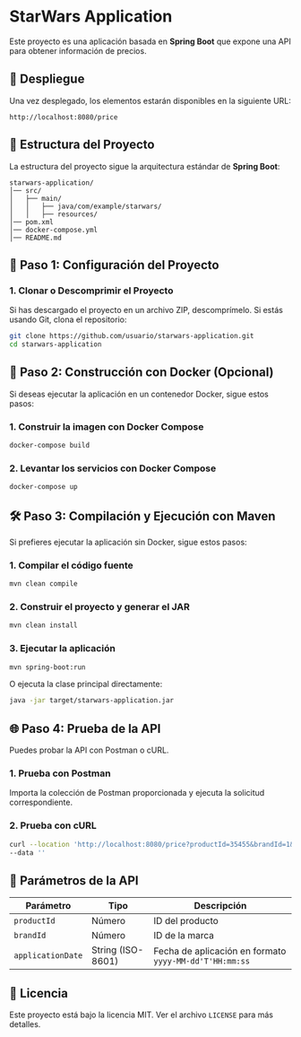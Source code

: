 # StarWars Application

Este proyecto es una aplicación basada en **Spring Boot** que expone una API para obtener información de precios.

## 🚀 Despliegue

Una vez desplegado, los elementos estarán disponibles en la siguiente URL:

```
http://localhost:8080/price
```

## 📂 Estructura del Proyecto

La estructura del proyecto sigue la arquitectura estándar de **Spring Boot**:

```
starwars-application/
│── src/
│   ├── main/
│   │   ├── java/com/example/starwars/
│   │   ├── resources/
│── pom.xml
│── docker-compose.yml
│── README.md
```

## 🔧 Paso 1: Configuración del Proyecto

### 1. Clonar o Descomprimir el Proyecto

Si has descargado el proyecto en un archivo ZIP, descomprímelo. Si estás usando Git, clona el repositorio:

```bash
git clone https://github.com/usuario/starwars-application.git
cd starwars-application
```

## 🐳 Paso 2: Construcción con Docker (Opcional)

Si deseas ejecutar la aplicación en un contenedor Docker, sigue estos pasos:

### 1. Construir la imagen con Docker Compose

```bash
docker-compose build
```

### 2. Levantar los servicios con Docker Compose

```bash
docker-compose up
```

## 🛠️ Paso 3: Compilación y Ejecución con Maven

Si prefieres ejecutar la aplicación sin Docker, sigue estos pasos:

### 1. Compilar el código fuente

```bash
mvn clean compile
```

### 2. Construir el proyecto y generar el JAR

```bash
mvn clean install
```

### 3. Ejecutar la aplicación

```bash
mvn spring-boot:run
```

O ejecuta la clase principal directamente:

```bash
java -jar target/starwars-application.jar
```

## 🌐 Paso 4: Prueba de la API

Puedes probar la API con Postman o cURL.

### 1. Prueba con Postman

Importa la colección de Postman proporcionada y ejecuta la solicitud correspondiente.

### 2. Prueba con cURL

```bash
curl --location 'http://localhost:8080/price?productId=35455&brandId=1&applicationDate=2020-06-15T21%3A00%3A00' \
--data ''
```

## 📌 Parámetros de la API

| Parámetro        | Tipo   | Descripción |
|-----------------|--------|-------------|
| `productId`     | Número | ID del producto |
| `brandId`       | Número | ID de la marca |
| `applicationDate` | String (ISO-8601) | Fecha de aplicación en formato `yyyy-MM-dd'T'HH:mm:ss` |

## 📜 Licencia

Este proyecto está bajo la licencia MIT. Ver el archivo `LICENSE` para más detalles.
